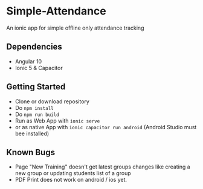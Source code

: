 # Simple-Attendance
An ionic app for simple offline only attendance tracking

## Dependencies
* Angular 10
* Ionic 5 & Capacitor

## Getting Started
* Clone or download repository
* Do `npm install`
* Do `npm run build` 
* Run as Web App with `ionic serve`
* or as native App with `ionic capacitor run android` (Android Studio must bee installed)

## Known Bugs
* Page "New Training" doesn't get latest groups changes like creating a new group
or updating students list of a group 
* PDF Print does not work on android / ios yet.
